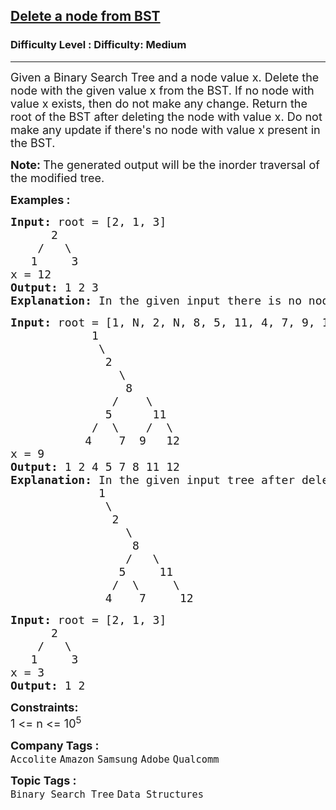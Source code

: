 <h2><a href="https://www.geeksforgeeks.org/problems/delete-a-node-from-bst/1?page=1&company=Amazon&difficulty=Medium&status=unsolved&sortBy=submissions">Delete a node from BST</a></h2><h3>Difficulty Level : Difficulty: Medium</h3><hr><div class="problems_problem_content__Xm_eO"><p><span style="font-size: 18px;">Given a Binary Search Tree and a node value x</span><span style="font-size: 18px;">. Delete the node with the given value x from the BST. If no node with value x exists, then do not make any change.&nbsp;</span><span style="font-size: 18px;">Return the root of the BST after deleting the node with value x. Do not make any update if there's no node with value x present in the BST.</span></p>
<p><strong style="font-size: 18px;">Note:&nbsp;</strong><span style="font-size: 18px;">The generated output will be the inorder traversal of the modified tree.</span></p>
<p><span style="font-size: 18px;"><strong>Examples :</strong></span></p>
<pre><span style="font-size: 18px;"><strong>Input: </strong>root = [2, 1, 3]
      2
&nbsp;   /   \
&nbsp;  1     3
x = 12
<strong>Output: </strong>1 2 3<strong>
Explanation: </strong>In the given input there is no node with value 12 , so the tree will remain same.</span>
</pre>
<pre><span style="font-size: 18px;"><strong>Input:</strong> root = [1, N, 2, N, 8, 5, 11, 4, 7, 9, 12]<br>  &nbsp; &nbsp; &nbsp; &nbsp; &nbsp; 1
 &nbsp; &nbsp; &nbsp; &nbsp; &nbsp; &nbsp;&nbsp;\
 &nbsp; &nbsp;    &nbsp; &nbsp; &nbsp; 2
 &nbsp; &nbsp;&nbsp; &nbsp;       &nbsp;&nbsp;\
 &nbsp; &nbsp; &nbsp;        &nbsp;  8 
&nbsp; &nbsp; &nbsp; &nbsp; &nbsp; &nbsp; &nbsp; &nbsp;/&nbsp; &nbsp; \
 &nbsp; &nbsp; &nbsp; &nbsp;     &nbsp;5&nbsp;  &nbsp;  11
 &nbsp; &nbsp; &nbsp; &nbsp; &nbsp; &nbsp;/&nbsp; \&nbsp; &nbsp; /  \
 &nbsp; &nbsp; &nbsp;     4 &nbsp; &nbsp;7&nbsp; 9 &nbsp;&nbsp;12
x = 9
<strong>Output: </strong>1 2 4 5 7 8 11 12<strong>
Explanation: </strong>In the given input tree after deleting 9 will be
&nbsp; &nbsp; &nbsp; &nbsp; &nbsp; &nbsp;  1
&nbsp; &nbsp; &nbsp; &nbsp;   &nbsp; &nbsp;&nbsp;\
&nbsp; &nbsp;     &nbsp;  &nbsp; &nbsp; 2
&nbsp; &nbsp;&nbsp; &nbsp;        &nbsp; &nbsp;\
&nbsp; &nbsp; &nbsp;        &nbsp;  &nbsp; 8
&nbsp; &nbsp; &nbsp; &nbsp; &nbsp; &nbsp;  &nbsp;  &nbsp;/&nbsp;  \
&nbsp; &nbsp; &nbsp; &nbsp;        &nbsp;5&nbsp; &nbsp;  11
&nbsp; &nbsp; &nbsp; &nbsp; &nbsp; &nbsp; &nbsp;&nbsp; /&nbsp; \&nbsp; &nbsp; &nbsp;\
&nbsp; &nbsp; &nbsp;         4 &nbsp; &nbsp;7&nbsp; &nbsp;&nbsp;&nbsp;12</span>&nbsp;</pre>
<pre><span style="font-size: 18px;"><strong>Input: </strong>root = [2, 1, 3]<strong><br></strong>      2
&nbsp;   /   \
&nbsp;  1     3
x = 3
<strong>Output: </strong>1 2</span></pre>
<p><span style="font-size: 18px;"><strong>Constraints:</strong><br>1 &lt;= n &lt;= 10<sup>5</sup></span></p></div><p><span style=font-size:18px><strong>Company Tags : </strong><br><code>Accolite</code>&nbsp;<code>Amazon</code>&nbsp;<code>Samsung</code>&nbsp;<code>Adobe</code>&nbsp;<code>Qualcomm</code>&nbsp;<br><p><span style=font-size:18px><strong>Topic Tags : </strong><br><code>Binary Search Tree</code>&nbsp;<code>Data Structures</code>&nbsp;